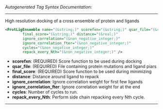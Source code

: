 <!-- THIS IS AN AUTOGENERATED FILE: Don't edit it directly, instead change the schema definition in the code itself. -->

_Autogenerated Tag Syntax Documentation:_

---
High resolution docking of a cross ensemble of protein and ligands

```xml
<ProtLigEnsemble name="(&string;)" scorefxn="(&string;)" qsar_file="(&string;)"
        final_score="(&string;)" distance="(&real;)"
        ignore_correlation="(&non_negative_integer;)"
        ignore_correlation_fter="(&non_negative_integer;)"
        cycles="(&non_negative_integer;)"
        repack_every_Nth="(&non_negative_integer;)" />
```

-   **scorefxn**: (REQUIRED) Score function to be used during docking
-   **qsar_file**: (REQUIRED) File containing protein mutations and ligand piars
-   **final_score**: (REQUIRED) Score function to be used during minimizing
-   **distance**: Distance around ligand to repack
-   **ignore_correlation**: Ignore correlation weight for first few ligands
-   **ignore_correlation_fter**: Ignore correlation weight for at the end
-   **cycles**: Number of cycles to run.
-   **repack_every_Nth**: Perform side chain repacking every Nth cycle.

---
